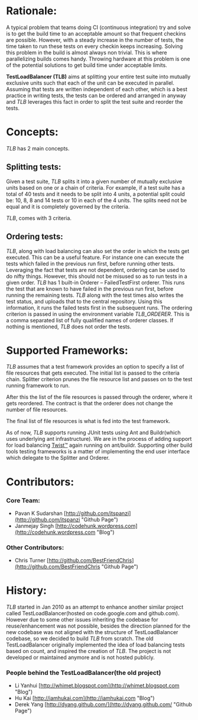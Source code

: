 # Rationale:
A typical problem that teams doing CI (continuous integration) try and solve is to get the build time to an acceptable amount so that frequent checkins are possible. However, with a steady increase in the number of tests, the time taken to run these tests on every checkin keeps increasing. Solving this problem in the build is almost always non trivial. This is where parallelizing builds comes handy. Throwing hardware at this problem is one of the potential solutions to get build time under acceptable limits.

**TestLoadBalancer (TLB)** aims at splitting your entire test suite into mutually exclusive units such that each of the unit can be executed in parallel. Assuming that tests are written independent of each other, which is a best practice in writing tests, the tests can be ordered and arranged in anyway and *TLB* leverages this fact in order to split the test suite and reorder the tests.

# Concepts:
*TLB* has 2 main concepts.

## Splitting tests: 
Given a test suite, *TLB* splits it into a given number of mutually exclusive units based on one or a chain of criteria. For example, if a test suite has a total of 40 tests and it needs to be split into 4 units, a potential split could be: 10, 8, 8 and 14 tests or 10 in each of the 4 units. The splits need not be equal and it is completely governed by the criteria. 

*TLB*, comes with 3 criteria. 

## Ordering tests:
  *TLB*, along with load balancing can also set the order in which the tests get executed. This can be a useful feature. For instance one can execute the tests which failed in the previous run first, before running other tests. Leveraging the fact that tests are not dependent, ordering can be used to do nifty things. However, this should not be misused so as to run tests in a given order.
 *TLB* has 1 built-in Orderer – FailedTestFirst orderer. This runs the test that are known to have failed in the previous run first, before running the remaining tests. *TLB* along with the test times also writes the test status, and uploads that to the central repository. Using this information, it runs the failed tests first in the subsequent runs.
  The ordering criterion is passed in using the environment variable *TLB_ORDERER*. This is a comma separated list of fully qualified names of orderer classes. If nothing is mentioned, *TLB* does not order the tests.

# Supported Frameworks:
 *TLB* assumes that a test framework provides an option to specify a list of file resources that gets executed. The initial list is passed to the criteria chain. Splitter criterion prunes the file resource list and passes on to the test running framework to run.

After this the list of the file resources is passed through the orderer, where it gets reordered. The contract is that the orderer does not change the number of file resources. 

The final list of file resources is what is fed into the test framework. 

As of now, *TLB* supports running JUnit tests using Ant and Buildr(which uses underlying ant infrastructure). We are in the process of adding support for load balancing [Twist™](http://www.thoughtworks-studios.com/agile-test-automation "ThoughtWorks Studios - Twist") again running on ant/buildr. Supporting other build tools testing frameworks is a matter of implementing the end user interface which delegate to the Splitter and Orderer.

# Contributors:
### Core Team:
  * Pavan K Sudarshan [http://github.com/itspanzi](http://github.com/itspanzi "Github Page")
  * Janmejay Singh [http://codehunk.wordpress.com](http://codehunk.wordpress.com "Blog")

### Other Contributors:
  * Chris Turner [http://github.com/BestFriendChris](http://github.com/BestFriendChris "Github Page")

# History:
  *TLB* started in Jan 2010 as an attempt to enhance another similar project called TestLoadBalancer(hosted on code.google.com and github.com). However due to some other issues inheriting the codebase for reuse/enhancement was not possible, besides the direction planned for the new codebase was not aligned with the structure of TestLoadBalancer codebase, so we decided to build *TLB* from scratch. The old TestLoadBalancer originally implemented the idea of load balancing tests based on count, and inspired the creation of *TLB*. The project is not developed or maintained anymore and is not hosted publicly. 

### People behind the TestLoadBalancer(the old project)
  * Li Yanhui [http://whimet.blogspot.com](http://whimet.blogspot.com "Blog")
  * Hu Kai [http://iamhukai.com](http://iamhukai.com "Blog")
  * Derek Yang [http://dyang.github.com/](http://dyang.github.com/ "Github Page")

